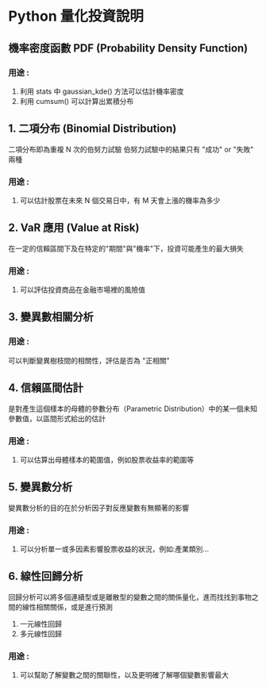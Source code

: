 # Python 量化投資說明

## 機率密度函數 PDF (Probability Density Function)

### 用途 : 
1. 利用 stats 中 gaussian_kde() 方法可以估計機率密度
2. 利用 cumsum() 可以計算出累積分布

## 1. 二項分布 (Binomial Distribution)
二項分布即為重複 N 次的伯努力試驗
伯努力試驗中的結果只有 "成功" or "失敗" 兩種

### 用途 : 
1. 可以估計股票在未來 N 個交易日中，有 M 天會上漲的機率為多少

## 2. VaR 應用 (Value at Risk)
在一定的信賴區間下及在特定的"期間"與"機率"下，投資可能產生的最大損失

### 用途 :
1. 可以評估投資商品在金融市場裡的風險值

## 3. 變異數相關分析

### 用途 : 
可以判斷變異樹枝間的相關性，評估是否為 "正相關"

## 4. 信賴區間估計
是對產生這個樣本的母體的參數分布（Parametric Distribution）中的某一個未知參數值，以區間形式給出的估計

### 用途 :
1. 可以估算出母體樣本的範圍值，例如股票收益率的範圍等

## 5. 變異數分析
變異數分析的目的在於分析因子對反應變數有無顯著的影響

### 用途 : 
1. 可以分析單一或多因素影響股票收益的狀況，例如:產業類別...

## 6. 線性回歸分析
回歸分析可以將多個連續型或是離散型的變數之間的關係量化，進而找找到事物之間的線性相關關係，或是進行預測
1. 一元線性回歸
2. 多元線性回歸

### 用途 : 
1. 可以幫助了解變數之間的關聯性，以及更明確了解哪個變數影響最大